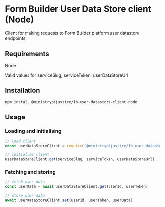 # Form Builder User Data Store client (Node)

Client for making requests to Form Builder platform user datastore endpoints

## Requirements

Node

Valid values for serviceSlug, serviceToken, userDataStoreUrl

## Installation

`npm install @ministryofjustice/fb-user-datastore-client-node`

## Usage

### Loading and initialising

``` javascript
// load client
const userDataStoreClient = require('@ministryofjustice/fb-user-datastore-client-node')

// initialise client
userDataStoreClient.get(serviceSlug, serviceToken, userDataStoreUrl)
```

### Fetching and storing

``` javascript
// fetch user data
const userData = await userDataStoreClient.get(userId, userToken)

// store user data
await userDataStoreClient.set(userId, userToken, userData)
```

